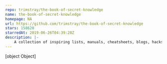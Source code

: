 ```yaml
---
repo: trimstray/the-book-of-secret-knowledge
name: the-book-of-secret-knowledge
homepage: NA
url: https://github.com/trimstray/the-book-of-secret-knowledge
stars: 158620
starredAt: 2019-06-26T04:39:28Z
description: |-
    A collection of inspiring lists, manuals, cheatsheets, blogs, hacks, one-liners, cli/web tools and more.
---
```


[object Object]
